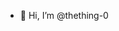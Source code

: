 - 👋 Hi, I’m @thething-0

<!---
thething-0/thething-0 is a ✨ special ✨ repository because its `README.md` (this file) appears on your GitHub profile.
You can click the Preview link to take a look at your changes.
--->
